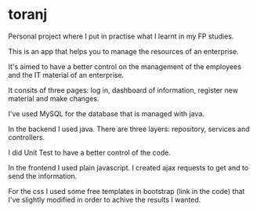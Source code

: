 # toranj
Personal project where I put in practise what I learnt in my FP studies.

This is an app that helps you to manage the resources of an enterprise. 

It's aimed to have a better control on the management of the employees and the IT material of an enterprise.

It consits of three pages: log in, dashboard of information, register new material and make changes.

I've used MySQL for the database that is managed with java. 

In the backend I used java. There are three layers: repository, services and controllers.

I did Unit Test to have a better control of the code.

In the frontend I used plain javascript. I created ajax requests to get and to send the information.

For the css I used some free templates in bootstrap (link in the code) that I've slightly modified in order to achive the results I wanted.
